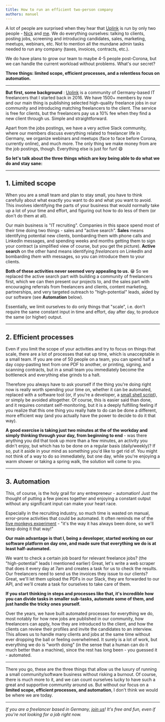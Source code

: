 ```yaml
---
title: How to run an efficient two-person company
authors: manuel
---
```


A lot of people are surprised when they hear that [Uplink](https://uplink.tech/) is run by only two people - [Nick](https://www.linkedin.com/in/nick-oestreich-075218135/) and [me](https://www.linkedin.com/in/manuelmeurer/). We do everything ourselves: talking to clients, posting jobs, screening and introducing candidates, sales, marketing, meetups, webinars, etc. Not to mention all the mundane admin tasks needed to run any company (taxes, invoices, contracts, etc.).

<!--truncate-->

We do have plans to grow our team to maybe 4-5 people post-Corona, but we can handle the current workload without problems. What's our secret?

**Three things: limited scope, efficient processes, and a relentless focus on automation.**

---

**But first, some background** : [Uplink](https://uplink.tech/) is a community of Germany-based IT freelancers that I started back in 2016. We have 1500+ members by now and our main thing is publishing selected high-quality freelance jobs in our community and introducing matching freelancers to the client. The service is free for clients, but the freelancers pay us a 10% fee when they find a new client through us. Simple and straightforward.

Apart from the jobs postings, we have a very active Slack community, where our members discuss everything related to freelancer life in Germany, we organize webinars and meetups (face to face before Corona, currently online), and much more. The only thing we make money from are the job postings, though. Everything else is just for fun! 😄

**So let's talk about the three things which are key being able to do what we do and stay sane:**

---

## 1. Limited scope

When you are a small team and plan to stay small, you have to think carefully about what exactly you want to do and what you want to avoid. This involves identifying the parts of your business that would normally take up a lot of your time and effort, and figuring out how to do less of them (or don't do them at all).

Our main business is "IT recruiting". Companies in this space spend most of their time doing two things - sales and "active search". **Sales** means identifying potential new clients, bombarding them with phone calls and LinkedIn messages, and spending weeks and months getting them to sign your contract (a simplified view of course, but you get the picture). **Active search** on the other hand means identifying _freelancers_ on LinkedIn and bombarding _them_ with messages, so you can introduce them to your clients.

**Both of these activities never seemed very appealing to us.** 😁 So we replaced the active search part with building a community of freelancers first, which we can then present our projects to, and the sales part with encouraging referrals from freelancers and clients, content marketing, partnerships, and very targeted outreach to "high-potential" leads, aided by our software (see **Automation** below).

Essentially, we limit ourselves to do only things that "scale", i.e. don't require the same constant input in time and effort, day after day, to produce the same (or higher) output.

---

## 2. Efficient processes

Even if you limit the scope of your activities and try to focus on things that scale, there are a lot of processes that eat up time, which is unacceptable in a small team. If you are one of 50 people on a team, you can spend half a day copy-pasting text from one PDF to another, or printing, signing, and scanning contracts, but in a small team you immediately become the bottleneck and everything else grinds to a halt.

Therefore you always have to ask yourself if the thing you're doing right now is really worth spending your time on, whether it can be automated, replaced with a software tool (or, if you're a developer, a [small shell script](https://www.urbandictionary.com/define.php?term=go%20away%20or%20I%20will%20replace%20you%20with%20a%20simple%20shell%20script)), or simply be avoided altogether. Of course, this is easier said than done, and it requires constant self-monitoring, but it is a deeply fulfilling feeling if you realize that this one thing you really hate to do can be done a different, more efficient way (and you actually have the power to decide to do it that way).

**A good exercise is taking just two minutes at the of the workday and simply thinking through your day, from beginning to end** - was there anything you did that took up more than a few minutes, an activity you didn't enjoy, but which has to be done on a regular basis (daily/weekly)? If so, put it aside in your mind as something you'd like to get rid of. You might not think of a way to do so immediately, but one day, while you're enjoying a warm shower or taking a spring walk, the solution will come to you.

---

## 3. Automation

This, of course, is the holy grail for any entrepreneur - automation! Just the thought of putting a few pieces together and enjoying a constant output without any significant input can make your heart race.

Especially in the recruiting industry, so much time is wasted on manual, error-prone activities that could be automated. It often reminds me of the [five monkeys experiment](https://www.proserveit.com/blog/five-monkeys-experiment-lessons) - "it's the way it has always been done, so we'll keep doing it that way!"

**Our main advantage is that I, being a developer, started working on our software platform on day one, and made sure that everything we do is at least half-automated.**

We want to check a certain job board for relevant freelance jobs? (the "high-potential" leads I mentioned earlier) Great, let's write a web scraper that does it every day at 7am and creates a task for us to check the results. Our freelancers need to send us the invoices they issue to our clients? Great, we'll let them upload the PDFs in our Slack, they are forwarded to our API, and we'll create a task for ourselves to take care of them.

**If you start thinking in steps and processes like that, it's incredible how you can divide tasks in smaller sub-tasks, automate some of them, and just handle the tricky ones yourself.**

Over the years, we have built automated processes for everything we do, most notably for how new jobs are published in our community, how freelancers can apply, how they are introduced to the client, and how the clients can review their profiles and invite the candidates to an interview. This allows us to handle many clients and jobs at the same time without ever dropping the ball or feeling overwhelmed. It surely is a lot of work, but everything we do is "worth doing" (in the sense that a human can do it much better than a machine), since the rest has long been - you guessed it - automated.

---

There you go, these are the three things that allow us the luxury of running a small community/software business without risking a burnout. Of course, there is much more to it, and we can count ourselves lucky to have such a great and supportive community around us. But without our focus on a **limited scope, efficient processes, and automation**, I don't think we would be where we are today.

---

_If you are a freelancer based in Germany, [join us](https://uplink.tech/en/freelancers)! It's free and fun, even if you're not looking for a job right now._
